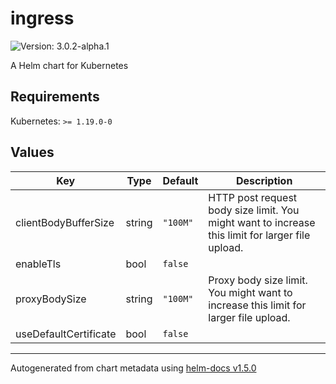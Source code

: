 # ingress

![Version: 3.0.2-alpha.1](https://img.shields.io/badge/Version-3.0.2--alpha.1-informational?style=flat-square)

A Helm chart for Kubernetes

## Requirements

Kubernetes: `>= 1.19.0-0`

## Values

| Key | Type | Default | Description |
|-----|------|---------|-------------|
| clientBodyBufferSize | string | `"100M"` | HTTP post request body size limit. You might want to increase this limit for larger file upload. |
| enableTls | bool | `false` |  |
| proxyBodySize | string | `"100M"` | Proxy body size limit. You might want to increase this limit for larger file upload. |
| useDefaultCertificate | bool | `false` |  |

----------------------------------------------
Autogenerated from chart metadata using [helm-docs v1.5.0](https://github.com/norwoodj/helm-docs/releases/v1.5.0)
